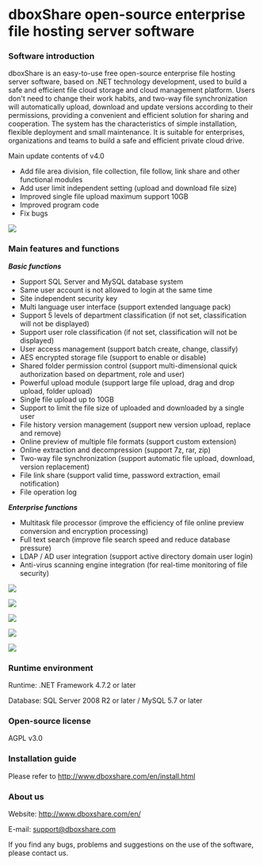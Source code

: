 # dboxShare open-source enterprise file hosting server software


### Software introduction

dboxShare is an easy-to-use free open-source enterprise file hosting server software, based on .NET technology development, used to build a safe and efficient file cloud storage and cloud management platform. 
Users don't need to change their work habits, and two-way file synchronization will automatically upload, download and update versions according to their permissions, providing a convenient and efficient solution for sharing and cooperation. 
The system has the characteristics of simple installation, flexible deployment and small maintenance. It is suitable for enterprises, organizations and teams to build a safe and efficient private cloud drive.


Main update contents of v4.0

* Add file area division, file collection, file follow, link share and other functional modules
* Add user limit independent setting (upload and download file size)
* Improved single file upload maximum support 10GB
* Improved program code
* Fix bugs


![](http://www.dboxshare.com/images/dboxshare-en.png)


### Main features and functions

***Basic functions***

* Support SQL Server and MySQL database system
* Same user account is not allowed to login at the same time
* Site independent security key
* Multi language user interface (support extended language pack)
* Support 5 levels of department classification (if not set, classification will not be displayed)
* Support user role classification (if not set, classification will not be displayed)
* User access management (support batch create, change, classify)
* AES encrypted storage file (support to enable or disable)
* Shared folder permission control (support multi-dimensional quick authorization based on department, role and user)
* Powerful upload module (support large file upload, drag and drop upload, folder upload)
* Single file upload up to 10GB
* Support to limit the file size of uploaded and downloaded by a single user
* File history version management (support new version upload, replace and remove)
* Online preview of multiple file formats (support custom extension)
* Online extraction and decompression (support 7z, rar, zip)
* Two-way file synchronization (support automatic file upload, download, version replacement)
* File link share (support valid time, password extraction, email notification)
* File operation log

***Enterprise functions***

* Multitask file processor (improve the efficiency of file online preview conversion and encryption processing)
* Full text search (improve file search speed and reduce database pressure)
* LDAP / AD user integration (support active directory domain user login)
* Anti-virus scanning engine integration (for real-time monitoring of file security)


![](http://www.dboxshare.com/images/en/1.png)

![](http://www.dboxshare.com/images/en/2.png)

![](http://www.dboxshare.com/images/en/3.png)

![](http://www.dboxshare.com/images/en/4.png)

![](http://www.dboxshare.com/images/en/5.png)


### Runtime environment 

Runtime: .NET Framework 4.7.2 or later 

 Database: SQL Server 2008 R2 or later  / MySQL 5.7 or later 


### Open-source license

AGPL v3.0


### Installation guide

Please refer to http://www.dboxshare.com/en/install.html


### About us

Website: http://www.dboxshare.com/en/

E-mail: support@dboxshare.com


If you find any bugs, problems and suggestions on the use of the software, please contact us.

